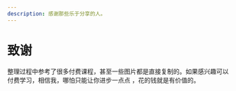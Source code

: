 ```yaml
---
description: 感谢那些乐于分享的人。
---
```


# 致谢

整理过程中参考了很多付费课程，甚至一些图片都是直接复制的。如果感兴趣可以付费学习，相信我，哪怕只能让你进步一点点 ，花的钱就是有价值的。 

